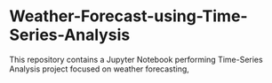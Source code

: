 # Weather-Forecast-using-Time-Series-Analysis
This repository contains a Jupyter Notebook performing Time-Series Analysis project focused on weather forecasting,
